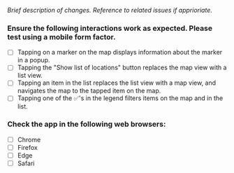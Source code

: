 <!-- 
  Does your pull request introduce changes to the mutual aid web app at? If so, use this
  checklist to ensure the project meets the needs.
-->

_Brief description of changes. Reference to related issues if apprioriate._

### Ensure the following interactions work as expected. Please test using a mobile form factor.
- [ ] Tapping on a marker on the map displays information about the marker in a popup.
- [ ] Tapping the "Show list of locations" button replaces the map view with a list view.
- [ ] Tapping an item in the list replaces the list view with a map view, and navigates the map to the tapped item on the map.
- [ ] Tapping one of the ✅'s in the legend filters items on the map and in the list.

### Check the app in the following web browsers:
- [ ] Chrome
- [ ] Firefox
- [ ] Edge
- [ ] Safari
